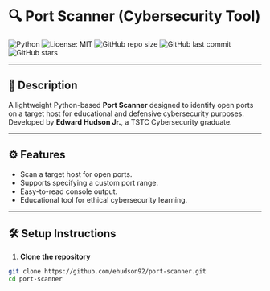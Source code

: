 # 🔍 Port Scanner (Cybersecurity Tool)

![Python](https://img.shields.io/badge/Python-3.12-blue?logo=python&logoColor=white)
![License: MIT](https://img.shields.io/badge/License-MIT-green.svg)
![GitHub repo size](https://img.shields.io/github/repo-size/ehudson92/port-scanner)
![GitHub last commit](https://img.shields.io/github/last-commit/ehudson92/port-scanner)
![GitHub stars](https://img.shields.io/github/stars/ehudson92/port-scanner?style=social)

---

## 🧩 Description

A lightweight Python-based **Port Scanner** designed to identify open ports on a target host for educational and defensive cybersecurity purposes.  
Developed by **Edward Hudson Jr.**, a TSTC Cybersecurity graduate.

---

## ⚙️ Features

- Scan a target host for open ports.
- Supports specifying a custom port range.
- Easy-to-read console output.
- Educational tool for ethical cybersecurity learning.

---

## 🛠️ Setup Instructions

1. **Clone the repository**

```bash
git clone https://github.com/ehudson92/port-scanner.git
cd port-scanner
